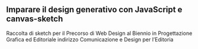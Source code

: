## Imparare il design generativo con JavaScript e canvas-sketch
Raccolta di sketch per il Precorso di Web Design al Biennio in Progettazione Grafica ed Editoriale indirizzo Comunicazione e Design per l’Editoria
